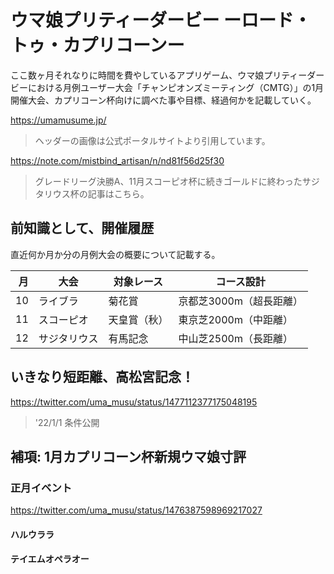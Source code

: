 # ウマ娘プリティーダービー ーロード・トゥ・カプリコーンー

ここ数ヶ月それなりに時間を費やしているアプリゲーム、ウマ娘プリティーダービーにおける月例ユーザー大会「チャンピオンズミーティング（CMTG）」の1月開催大会、カプリコーン杯向けに調べた事や目標、経過何かを記載していく。

<https://umamusume.jp/>

> ヘッダーの画像は公式ポータルサイトより引用しています。

<https://note.com/mistbind_artisan/n/nd81f56d25f30>

> グレードリーグ決勝A、11月スコーピオ杯に続きゴールドに終わったサジタリウス杯の記事はこちら。

## 前知識として、開催履歴

直近何か月か分の月例大会の概要について記載する。

|  月 | 大会         | 対象レース   | コース設計              |
| --: | ------------ | ------------ | ----------------------- |
|  10 | ライブラ     | 菊花賞       | 京都芝3000m（超長距離） |
|  11 | スコーピオ   | 天皇賞（秋） | 東京芝2000m（中距離）   |
|  12 | サジタリウス | 有馬記念     | 中山芝2500m（長距離）   |

## いきなり短距離、高松宮記念！

<https://twitter.com/uma_musu/status/1477112377175048195>

> '22/1/1 条件公開

## 補項: 1月カプリコーン杯新規ウマ娘寸評

### 正月イベント

<https://twitter.com/uma_musu/status/1476387598969217027>

#### ハルウララ

#### テイエムオペラオー
